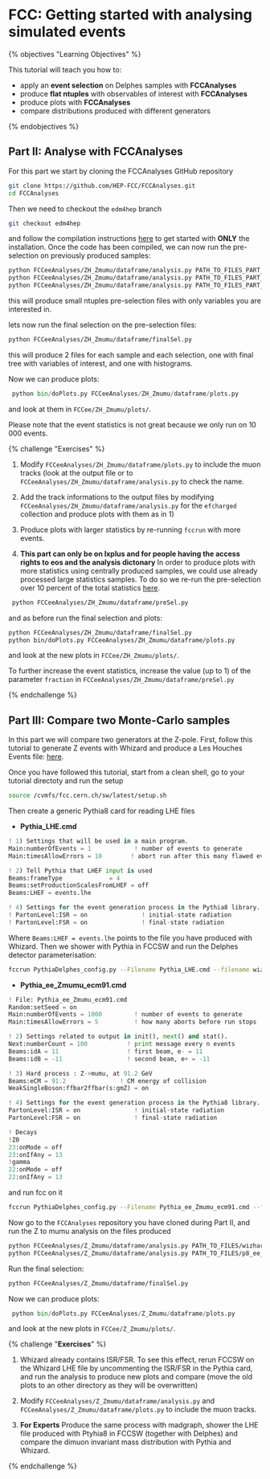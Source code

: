 # FCC: Getting started with analysing simulated events


{% objectives "Learning Objectives" %}

This tutorial will teach you how to:

-   apply an **event selection** on Delphes samples with **FCCAnalyses**
-   produce **flat ntuples** with observables of interest with **FCCAnalyses**
-   produce plots with **FCCAnalyses**
-   compare distributions produced with different generators

{% endobjectives %}



## Part II: Analyse with FCCAnalyses

For this part we start by cloning the FCCAnalyses GitHub repository

```bash
git clone https://github.com/HEP-FCC/FCCAnalyses.git
cd FCCAnalyses
```

Then we need to checkout the ```edm4hep``` branch

```bash
git checkout edm4hep
```

and follow the compilation instructions [here](https://github.com/HEP-FCC/FCCAnalyses/#getting-started) to get started with **ONLY** the installation.
Once the code has been compiled, we can now run the pre-selection on previously produced samples:

```bash
python FCCeeAnalyses/ZH_Zmumu/dataframe/analysis.py PATH_TO_FILES_PART_I/p8_ee_ZH_ecm240.root
python FCCeeAnalyses/ZH_Zmumu/dataframe/analysis.py PATH_TO_FILES_PART_I/p8_ee_ZZ_ecm240.root
python FCCeeAnalyses/ZH_Zmumu/dataframe/analysis.py PATH_TO_FILES_PART_I/p8_ee_WW_ecm240.root
```

this will produce small ntuples pre-selection files with only variables you are interested in.

lets now run the final selection on the pre-selection files:

```bash
python FCCeeAnalyses/ZH_Zmumu/dataframe/finalSel.py
```
 this will produce 2 files for each sample and each selection, one with final tree with variables of interest, and one with histograms.
 
 Now we can produce plots:
 
```python
 python bin/doPlots.py FCCeeAnalyses/ZH_Zmumu/dataframe/plots.py
```

and look at them in `FCCee/ZH_Zmumu/plots/`. 

Please note that the event statistics is not great because we only run on 10 000 events.


{% challenge "Exercises" %}

1) Modify `FCCeeAnalyses/ZH_Zmumu/dataframe/plots.py` to include the muon tracks (look at the output file or to `FCCeeAnalyses/ZH_Zmumu/dataframe/analysis.py` to check the name.

2) Add the track informations to the output files by modifying `FCCeeAnalyses/ZH_Zmumu/dataframe/analysis.py` for the `efcharged` collection and produce plots with them as in 1)

3) Produce plots with larger statistics by re-running `fccrun` with more events.

4) **This part can only be on lxplus and for people having the access rights to eos and the analysis dictonary** 
In order to produce plots with more statistics using centrally produced samples, we could use already processed large statistics samples.
To do so we re-run the pre-selection over 10 percent of the total statistics [here](http://fcc-physics-events.web.cern.ch/fcc-physics-events/Delphesevents_fccee_v02.php). 

```bash
 python FCCeeAnalyses/ZH_Zmumu/dataframe/preSel.py
```

and as before run the final selection and plots:

```bash
python FCCeeAnalyses/ZH_Zmumu/dataframe/finalSel.py
python bin/doPlots.py FCCeeAnalyses/ZH_Zmumu/dataframe/plots.py
```
and look at the new plots in `FCCee/ZH_Zmumu/plots/`. 

To further increase the event statistics, increase the value (up to 1) of the parameter `fraction` in `FCCeeAnalyses/ZH_Zmumu/dataframe/preSel.py`


{% endchallenge %}

## Part III: Compare two Monte-Carlo samples

In this part we will compare two generators at the Z-pole.
First, follow this tutorial to generate Z events with Whizard and produce a Les Houches Events file: [here](https://hep-fcc.github.io/fcc-tutorials/fast-sim-and-analysis/FccFastSimGeneration.html#whizard).

Once you have followed this tutorial, start from a clean shell, go to your tutorial directoty and run the setup

```bash
source /cvmfs/fcc.cern.ch/sw/latest/setup.sh
```

Then create a generic Pythia8 card for reading LHE files
- **Pythia_LHE.cmd** 

```python
! 1) Settings that will be used in a main program.
Main:numberOfEvents = 1            ! number of events to generate
Main:timesAllowErrors = 10        ! abort run after this many flawed events

! 2) Tell Pythia that LHEF input is used
Beams:frameType             = 4
Beams:setProductionScalesFromLHEF = off
Beams:LHEF = events.lhe

! 4) Settings for the event generation process in the Pythia8 library.
! PartonLevel:ISR = on               ! initial-state radiation
! PartonLevel:FSR = on               ! final-state radiation
```

Where `Beams:LHEF = events.lhe` points to the file you have produced with Whizard.
Then we shower with Pythia in FCCSW and run the Delphes detector parameterisation:

```bash
fccrun PythiaDelphes_config.py --Filename Pythia_LHE.cmd --filename wizhardp8_ee_Z_Zmumu_ecm91.root -n 10000
```

- **Pythia_ee_Zmumu_ecm91.cmd** 

```python
! File: Pythia_ee_Zmumu_ecm91.cmd
Random:setSeed = on
Main:numberOfEvents = 1000         ! number of events to generate
Main:timesAllowErrors = 5          ! how many aborts before run stops

! 2) Settings related to output in init(), next() and stat().
Next:numberCount = 100           ! print message every n events
Beams:idA = 11                   ! first beam, e- = 11
Beams:idB = -11                  ! second beam, e+ = -11

! 3) Hard process : Z->mumu, at 91.2 GeV
Beams:eCM = 91.2               ! CM energy of collision
WeakSingleBoson:ffbar2ffbar(s:gmZ) = on

! 4) Settings for the event generation process in the Pythia8 library.
PartonLevel:ISR = on               ! initial-state radiation
PartonLevel:FSR = on               ! final-state radiation

! Decays
!Z0
23:onMode = off
23:onIfAny = 13
!gamma
22:onMode = off
22:onIfAny = 13
```

and run fcc on it

```bash
fccrun PythiaDelphes_config.py --Filename Pythia_ee_Zmumu_ecm91.cmd --filename p8_ee_Z_Zmumu_ecm91.root -n 10000
```

Now go to the `FCCAnalyses` repository you have cloned during Part II, and run the Z to mumu analysis on the files produced

```bash
python FCCeeAnalyses/Z_Zmumu/dataframe/analysis.py PATH_TO_FILES/wizhardp8_ee_Z_Zmumu_ecm91.root
python FCCeeAnalyses/Z_Zmumu/dataframe/analysis.py PATH_TO_FILES/p8_ee_Z_Zmumu_ecm91.root
```

Run the final selection:

```bash
python FCCeeAnalyses/Z_Zmumu/dataframe/finalSel.py
```

Now we can produce plots:
 
```python
 python bin/doPlots.py FCCeeAnalyses/Z_Zmumu/dataframe/plots.py
```

and look at the new plots in `FCCee/Z_Zmumu/plots/`. 


{% challenge  "**Exercises**"  %} 

1) Whizard already contains ISR/FSR. To see this effect, rerun FCCSW on the Whizard LHE file by uncommenting the ISR/FSR in the Pythia card, and run the analysis to produce new plots and compare (move the old plots to an other directory as they will be overwritten) 

2) Modify ```FCCeeAnalyses/Z_Zmumu/dataframe/analysis.py``` and ```FCCeeAnalyses/Z_Zmumu/dataframe/plots.py``` to include the muon tracks.

3) **For Experts** Produce the same process with madgraph, shower the LHE file produced with Ptyhia8 in FCCSW (together with Delphes) and compare the dimuon invariant mass distribution with Pythia and Whizard.

{% endchallenge %}
